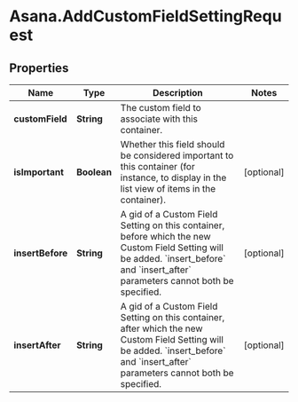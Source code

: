 # Asana.AddCustomFieldSettingRequest

## Properties

Name | Type | Description | Notes
------------ | ------------- | ------------- | -------------
**customField** | **String** | The custom field to associate with this container. | 
**isImportant** | **Boolean** | Whether this field should be considered important to this container (for instance, to display in the list view of items in the container). | [optional] 
**insertBefore** | **String** | A gid of a Custom Field Setting on this container, before which the new Custom Field Setting will be added.  &#x60;insert_before&#x60; and &#x60;insert_after&#x60; parameters cannot both be specified. | [optional] 
**insertAfter** | **String** | A gid of a Custom Field Setting on this container, after which the new Custom Field Setting will be added.  &#x60;insert_before&#x60; and &#x60;insert_after&#x60; parameters cannot both be specified. | [optional] 



